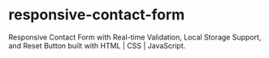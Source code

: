 # responsive-contact-form
Responsive Contact Form with Real-time Validation, Local Storage Support, and Reset Button built with HTML | CSS | JavaScript.
